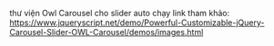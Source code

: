 thư viện  Owl Carousel cho slider auto chạy 
link tham khảo:  https://www.jqueryscript.net/demo/Powerful-Customizable-jQuery-Carousel-Slider-OWL-Carousel/demos/images.html
